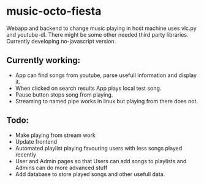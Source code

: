 # music-octo-fiesta
Webapp and backend to change music playing in host machine 
uses vlc.py and youtube-dl. There might be some other needed third party libraries.
Currently developing no-javascript version.

## Currently working:
- App can find songs from youtube, parse usefull information and display it.
- When clicked on search results App plays local test song. 
- Pause button stops song from playing.
- Streaming to named pipe works in linux but playing from there does not.


## Todo:
- Make playing from stream work
- Update frontend
- Automated playlist playing favouring users with less songs played recently
- User and Admin pages so that Users can add songs to playlists and Admins can do more advanced stuff
- Add database to store played songs and other usefull data.
